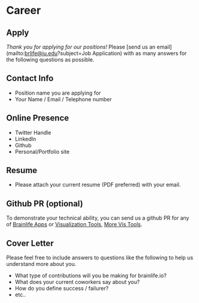 <style> #disqus_thread, #__comments { display: none } </style>

# Career

## Apply

*Thank you for applying for our positions!*  Please [send us an email](mailto:brlife@iu.edu?subject=Job Application) with as many answers for the following questions as possible.

## Contact Info

* Position name you are applying for
* Your Name / Email / Telephone number

## Online Presence

* Twitter Handle
* LinkedIn
* Github
* Personal/Portfolio site

## Resume

* Please attach your current resume (PDF preferred) with your email.

## Github PR (optional)

To demonstrate your technical ability, you can send us a github PR for any of [Brainlife Apps](https://github.com/brainlife?utf8=%E2%9C%93&q=app-&type=&language=) or [Visualization Tools](https://github.com/brainlife?utf8=%E2%9C%93&q=ui&type=&language=), [More Vis Tools](https://github.com/brainlife?utf8=%E2%9C%93&q=ui&type=&language=]). 

## Cover Letter

Please feel free to include answers to questions like the following to help us understand more about you.

* What type of contributions will you be making for brainlife.io?
* What does your current coworkers say about you?
* How do you define success / failurer?
* etc..

